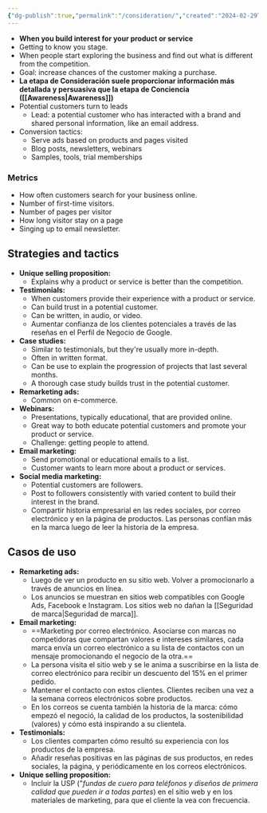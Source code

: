 ```yaml
---
{"dg-publish":true,"permalink":"/consideration/","created":"2024-02-29T23:38:34.361+01:00","updated":"2024-03-27T03:10:28.000+01:00"}
---
```


- **When you build interest for your product or service**
- Getting to know you stage.
- When people start exploring the business and find out what is different from the competition.
- Goal: increase chances of the customer making a purchase.
- **La etapa de Consideración suele proporcionar información más detallada y persuasiva que la etapa de Conciencia ([[Awareness\|Awareness]])**
- Potential customers turn to leads
	- Lead: a potential customer who has interacted with a brand and shared personal information, like an email address.
- Conversion tactics:
	- Serve ads based on products and pages visited
	- Blog posts, newsletters, webinars
	- Samples, tools, trial memberships
### Metrics
- How often customers search for your business online.
- Number of first-time visitors.
- Number of pages per visitor
- How long visitor stay on a page
- Singing up to email newsletter.
## Strategies and tactics
- **Unique selling proposition:**
	- Explains why a product or service is better than the competition.
- **Testimonials:**
	- When customers provide their experience with a product or service.
	- Can build trust in a potential customer.
	- Can be written, in audio, or video.
	- Aumentar confianza de los clientes potenciales a través de las reseñas en el Perfil de Negocio de Google.
- **Case studies:**
	- Similar to testimonials, but they're usually more in-depth.
	- Often in written format.
	- Can be use to explain the progression of projects that last several months.
	- A thorough case study builds trust in the potential customer.
- **Remarketing ads:**
	- Common on e-commerce.
- **Webinars:**
	- Presentations, typically educational, that are provided online.
	- Great way to both educate potential customers and promote your product or service.
	- Challenge: getting people to attend.
- **Email marketing:**
	- Send promotional or educational emails to a list.
	- Customer wants to learn more about a product or services.
- **Social media marketing:**
	- Potential customers are followers.
	- Post to followers consistently with varied content to build their interest in the brand.
	- Compartir historia empresarial en las redes sociales, por correo electrónico y en la página de productos. Las personas confían más en la marca luego de leer la historia de la empresa.
## Casos de uso
- **Remarketing ads:**
	- Luego de ver un producto en su sitio web. Volver a promocionarlo a través de anuncios en línea.
	- Los anuncios se muestran en sitios web compatibles con Google Ads, Facebook e Instagram. Los sitios web no dañan la [[Seguridad de marca\|Seguridad de marca]].
- **Email marketing:**
	- ==Marketing por correo electrónico. Asociarse con marcas no competidoras que compartan valores e intereses similares, cada marca envía un correo electrónico a su lista de contactos con un mensaje promocionando el negocio de la otra.==
	- La persona visita el sitio web y se le anima a suscribirse en la lista de correo electrónico para recibir un descuento del 15% en el primer pedido.
	- Mantener el contacto con estos clientes. Clientes reciben una vez a la semana correos electrónicos sobre productos.
	- En los correos se cuenta también la historia de la marca: cómo empezó el negoció, la calidad de los productos, la sostenibilidad (valores) y cómo está inspirando a su clientela.
- **Testimonials:**
	- Los clientes comparten cómo resultó su experiencia con los productos de la empresa.
	- Añadir reseñas positivas en las páginas de sus productos, en redes sociales, la página, y periódicamente en los correos electrónicos.
- **Unique selling proposition:**
	- Incluir la USP ("*fundas de cuero para teléfonos y diseños de primera calidad que pueden ir a todas partes*) en el sitio web y en los materiales de marketing, para que el cliente la vea con frecuencia.